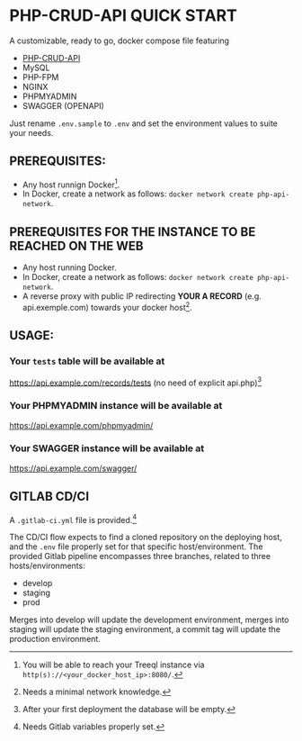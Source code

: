 # PHP-CRUD-API QUICK START
A customizable, ready to go, docker compose file featuring
- [PHP-CRUD-API](https://github.com/mevdschee/php-crud-api)
- MySQL
- PHP-FPM
- NGINX
- PHPMYADMIN
- SWAGGER (OPENAPI)

Just rename `.env.sample` to `.env` and set the environment values to suite your needs.

## PREREQUISITES:
- Any host runnign Docker[^1].
- In Docker, create a network as follows: `docker network create php-api-network`.
[^1]:You will be able to reach your Treeql instance via `http(s)://<your_docker_host_ip>:8080/`.
  
  
## PREREQUISITES FOR THE INSTANCE TO BE REACHED ON THE WEB
- Any host running Docker.
- In Docker, create a network as follows: `docker network create php-api-network`.
- A reverse proxy with public IP redirecting **YOUR A RECORD** (e.g. api.exemple.com) towards your docker host[^2].
[^2]:Needs a minimal network knowledge.

## USAGE:
### Your `tests` table will be available at
https://api.example.com/records/tests (no need of explicit api.php)[^3]
[^3]:After your first deployment the database will be empty.
### Your PHPMYADMIN instance will be available at
https://api.example.com/phpmyadmin/
### Your SWAGGER instance will be available at
https://api.example.com/swagger/

## GITLAB CD/CI
A `.gitlab-ci.yml` file is provided.[^4]
[^4]:Needs Gitlab variables properly set.

The CD/CI flow expects to find a cloned repository on the deploying host, and the `.env` file properly set for that specific host/environment.
The provided Gitlab pipeline encompasses three branches, related to three hosts/environments:
- develop
- staging
- prod

Merges into develop will update the development environment, merges into staging will update the staging environment, a commit tag will update the production environment.
